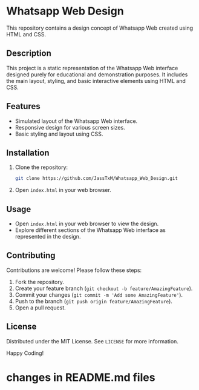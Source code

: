 # Whatsapp Web Design

This repository contains a design concept of Whatsapp Web created using HTML and CSS.

## Description

This project is a static representation of the Whatsapp Web interface designed purely for educational and demonstration purposes. It includes the main layout, styling, and basic interactive elements using HTML and CSS.

## Features

- Simulated layout of the Whatsapp Web interface.
- Responsive design for various screen sizes.
- Basic styling and layout using CSS.

## Installation

1. Clone the repository:
   ```bash
   git clone https://github.com/JassTxM/Whatsapp_Web_Design.git
   ```
2. Open `index.html` in your web browser.

## Usage

- Open `index.html` in your web browser to view the design.
- Explore different sections of the Whatsapp Web interface as represented in the design.

## Contributing

Contributions are welcome! Please follow these steps:
1. Fork the repository.
2. Create your feature branch (`git checkout -b feature/AmazingFeature`).
3. Commit your changes (`git commit -m 'Add some AmazingFeature'`).
4. Push to the branch (`git push origin feature/AmazingFeature`).
5. Open a pull request.

## License

Distributed under the MIT License. See `LICENSE` for more information.

Happy Coding!

# changes in README.md files
